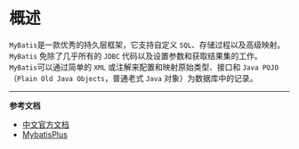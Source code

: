 # 概述

`MyBatis`是一款优秀的持久层框架，它支持自定义 `SQL`、存储过程以及高级映射。`MyBatis` 免除了几乎所有的 `JDBC` 代码以及设置参数和获取结果集的工作。
`MyBatis`可以通过简单的 `XML` 或注解来配置和映射原始类型、接口和 `Java POJO`（`Plain Old Java Objects`，普通老式 `Java` 对象）为数据库中的记录。

---

**参考文档**
- [中文官方文档](https://mybatis.org/mybatis-3/zh/index.html)
- [MybatisPlus](https://mp.baomidou.com/)